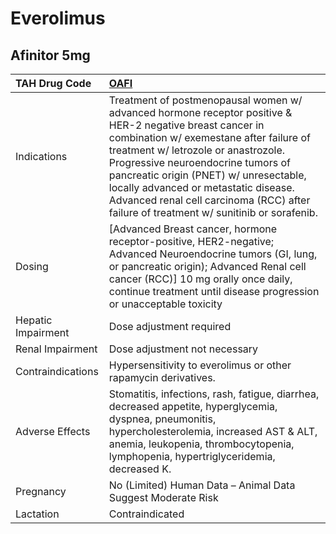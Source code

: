# Everolimus

## Afinitor 5mg

| TAH Drug Code      | [**OAFI**](https://www.tahsda.org.tw/drugs/hissearch.php?drug_code=OAFI)                                                                                                                                                                                                                                                                                                                                     |
|:-------------------|:-------------------------------------------------------------------------------------------------------------------------------------------------------------------------------------------------------------------------------------------------------------------------------------------------------------------------------------------------------------------------------------------------------------|
| Indications        | Treatment of postmenopausal women w/ advanced hormone receptor positive & HER-2 negative breast cancer in combination w/ exemestane after failure of treatment w/ letrozole or anastrozole. Progressive neuroendocrine tumors of pancreatic origin (PNET) w/ unresectable, locally advanced or metastatic disease. Advanced renal cell carcinoma (RCC) after failure of treatment w/ sunitinib or sorafenib. |
| Dosing             | [Advanced Breast cancer, hormone receptor-positive, HER2-negative; Advanced Neuroendocrine tumors (GI, lung, or pancreatic origin); Advanced Renal cell cancer (RCC)] 10 mg orally once daily, continue treatment until disease progression or unacceptable toxicity                                                                                                                                         |
| Hepatic Impairment | Dose adjustment required                                                                                                                                                                                                                                                                                                                                                                                     |
| Renal Impairment   | Dose adjustment not necessary                                                                                                                                                                                                                                                                                                                                                                                |
| Contraindications  | Hypersensitivity to everolimus or other rapamycin derivatives.                                                                                                                                                                                                                                                                                                                                               |
| Adverse Effects    | Stomatitis, infections, rash, fatigue, diarrhea, decreased appetite, hyperglycemia, dyspnea, pneumonitis, hypercholesterolemia, increased AST & ALT, anemia, leukopenia, thrombocytopenia, lymphopenia, hypertriglyceridemia, decreased K.                                                                                                                                                                   |
| Pregnancy          | No (Limited) Human Data – Animal Data Suggest Moderate Risk                                                                                                                                                                                                                                                                                                                                                  |
| Lactation          | Contraindicated                                                                                                                                                                                                                                                                                                                                                                                              |


